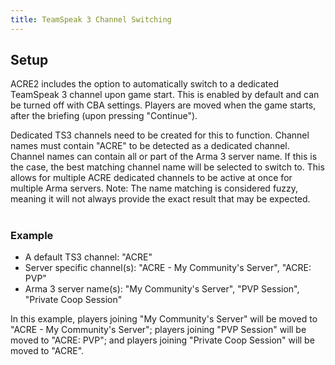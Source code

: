 ```yaml
---
title: TeamSpeak 3 Channel Switching
---
```


## Setup
ACRE2 includes the option to automatically switch to a dedicated TeamSpeak 3 channel upon game start. This is enabled by default and can be turned off with CBA settings. Players are moved when the game starts, after the briefing (upon pressing "Continue").

Dedicated TS3 channels need to be created for this to function. Channel names must contain "ACRE" to be detected as a dedicated channel. 
Channel names can contain all or part of the Arma 3 server name. If this is the case, the best matching channel name will be selected to switch to. This allows for multiple ACRE dedicated channels to be active at once for multiple Arma servers.
Note: The name matching is considered fuzzy, meaning it will not always provide the exact result that may be expected.

#
### Example
 - A default TS3 channel: "ACRE"
 - Server specific channel(s): "ACRE - My Community's Server", "ACRE: PVP"
 - Arma 3 server name(s): "My Community's Server", "PVP Session", "Private Coop Session"

In this example, players joining "My Community's Server" will be moved to "ACRE - My Community's Server"; players joining "PVP Session" will be moved to "ACRE: PVP"; and players joining "Private Coop Session" will be moved to "ACRE".
